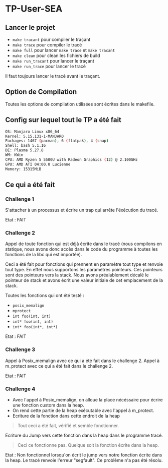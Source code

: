 # TP-User-SEA
## Lancer le projet

- `make tracant` pour compiler le traçant
- `make trace` pour compiler le tracé
- `make full` pour lancer `make trace` et `make tracant`
- `make clean` pour clean les fichiers de build
- `make run_tracant` pour lancer le traçant
- `make run_trace` pour lancer le tracé

Il faut toujours lancer le tracé avant le traçant.

## Option de Compilation

Toutes les options de compilation utilisées sont écrites dans le makefile.

## Config sur lequel tout le TP a été fait

```bash
OS: Manjaro Linux x86_64
Kernel: 5.15.131-1-MANJARO 
Packages: 1467 (pacman), 6 (flatpak), 4 (snap) 
Shell: bash 5.1.16 
DE: Plasma 5.27.8 
WM: KWin 
CPU: AMD Ryzen 5 5500U with Radeon Graphics (12) @ 2.100GHz 
GPU: AMD ATI 04:00.0 Lucienne 
Memory: 15315MiB 
```

## Ce qui a été fait

### Challenge 1

S'attacher à un processus et écrire un trap qui arrête
l'éxécution du tracé.

Etat : FAIT

### Challenge 2

Appel de toute fonction qui est déjà écrite dans le tracé (nous compilons en statique, nous avons donc accès dans le code du programme à toutes les fonctions de la libc qui est importée).

Ceci a été fait pour fonctions qui prennent en paramètre tout type et renvoie tout type. En effet nous supportons les paramètres pointeurs. Ces pointeurs sont des pointeurs vers la stack. Nous avons préalablement décalé le pointeur de stack et avons écrit une valeur initiale de cet emplacement de la stack.

Toutes les fonctions qui ont été testé :
- `posix_memalign`
- `mprotect`
- `int foo(int, int)`
- `int* foo(int, int)`
- `int* foo(int*, int*)`

Etat : FAIT

### Challenge 3

Appel à Posix_memalign avec ce qui a été fait dans le challenge 2.
Appel à m_protect avec ce qui a été fait dans le challenge 2.

Etat : FAIT

### Challenge 4

- Avec l'appel à Posix_memalign, on alloue la place nécéssaire pour écrire une fonction custom dans la heap. 
- On rend cette partie de la heap exécutable avec l'appel à m_protect.
- Ecriture de la fonction dans cette endroit de la heap

> Tout ceci a été fait, vérifié et semble fonctionner.

Ecriture du Jump vers cette fonction dans la heap dans le programme tracé.

> Ceci ce fonctionne pas. Quelque soit la fonction écrite dans la heap.

Etat : Non fonctionnel lorsqu'on écrit le jump vers notre fonction écrite dans la heap. Le tracé renvoie l'erreur "segfault". Ce problème n'a pas été résolu.